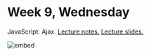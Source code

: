 # Week 9, Wednesday

JavaScript. Ajax.  [Lecture notes.](http://cdn.cs50.net/2013/fall/lectures/9/w/notes9w/notes9w.html) [Lecture slides.](http://cdn.cs50.net/2014/fall/lectures/9/w/week9w.pdf)

![embed](https://www.youtube.com/embed/8rvZRXzr2h0)
